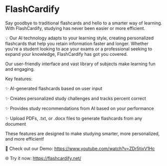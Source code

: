 # FlashCardify

Say goodbye to traditional flashcards and hello to a smarter way of learning. With FlashCardify, studying has never been easier or more efficient.

💡 Our AI technology adapts to your learning style, creating personalized flashcards that help you retain information faster and longer. Whether you're a student looking to ace your exams or a professional seeking to expand your knowledge, FlashCardify has got you covered.

Our user-friendly interface and vast library of subjects make learning fun and engaging.

Key features:

✨ AI-generated flashcards based on user input

✨ Creates personalized study challenges and tracks percent correct

✨ Provides study recommendations from AI based on your performance

✨ Upload PDFs, .txt, or .docx files to generate flashcards from any document



These features are designed to make studying smarter, more personalized, and more efficient! 


🎥 Check out our Demo: https://www.youtube.com/watch?v=ZDr5tjxV1Hc

🌐 Try it now: https://flashcardify.net/
